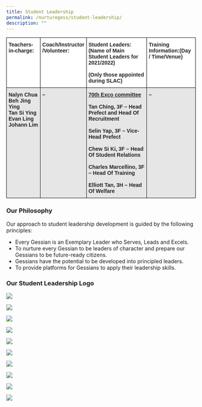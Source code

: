 ```yaml
---
title: Student Leadership
permalink: /nurturegess/student-leadership/
description: ""
---
```

<style type="text/css">
.tg  {border-collapse:collapse;border-spacing:0;}
.tg td{border-color:black;border-style:solid;border-width:1px;font-family:Arial, sans-serif;font-size:14px;
  overflow:hidden;padding:10px 5px;word-break:normal;}
.tg th{border-color:black;border-style:solid;border-width:1px;font-family:Arial, sans-serif;font-size:14px;
  font-weight:normal;overflow:hidden;padding:10px 5px;word-break:normal;}
.tg .tg-l2bf{background-color:#FFF;color:#222;font-weight:bold;text-align:left;vertical-align:top}
.tg .tg-xyrl{background-color:#E6E6E6;color:#222;text-align:left;vertical-align:top}
.tg .tg-rs0e{background-color:#E6E6E6;color:#222;font-weight:bold;text-align:left;vertical-align:top}
</style>
<table class="tg">
<thead>
  <tr>
    <th class="tg-l2bf"><span style="font-weight:bold">Teachers-in-charge:</span></th>
    <th class="tg-l2bf"><span style="font-weight:bold">Coach/Instructor</span><br><span style="font-weight:bold">/Volunteer:</span></th>
    <th class="tg-l2bf"><span style="font-weight:bold">Student Leaders:</span>(Name of Main Student Leaders for 2021/2022)<br><br>(Only those appointed during SLAC)</th>
    <th class="tg-l2bf"><span style="font-weight:bold">Training Information:</span>(Day / Time/Venue)</th>
  </tr>
</thead>
<tbody>
  <tr>
    <td class="tg-rs0e"><span style="font-weight:bold">Nalyn Chua</span><br><span style="font-weight:bold">Beh Jing Ying</span><br><span style="font-weight:bold">Tan Si Ying</span><br><span style="font-weight:bold">Evan Ling</span><br><span style="font-weight:bold">Johann Lim</span></td>
    <td class="tg-rs0e"><span style="font-weight:bold">–</span></td>
    <td class="tg-xyrl"><span style="font-weight:bold;text-decoration:underline">70th Exco committee</span><br><br><span style="font-weight:bold">Tan Ching, 3F – Head Prefect and Head Of Recruitment</span><br><br><span style="font-weight:bold">Selin Yap, 3F – Vice-Head Prefect</span><br><br><span style="font-weight:bold">Chew Si Ki, 3F – Head Of Student Relations</span><br><br><span style="font-weight:bold">Charles Marcellino, 3F – Head Of Training</span><br><br><span style="font-weight:bold">Elliott Tan, 3H – Head Of Welfare</span><br></td>
    <td class="tg-rs0e"><span style="font-weight:bold">–</span></td>
  </tr>
</tbody>
</table>

### **Our Philosophy**

Our approach to student leadership development is guided by the following principles:

*   Every Gessian is an Exemplary Leader who Serves, Leads and Excels.
*   To nurture every Gessian to be leaders of character and prepare our Gessians to be future-ready citizens.
*   Gessians have the potential to be developed into principled leaders.
*   To provide platforms for Gessians to apply their leadership skills.

### **Our Student Leadership Logo**

![](/images/SL-1.png)

![](/images/SL-2.png)

![](/images/SL-3.jpeg)

![](/images/SL-4.jpeg)

![](/images/SL-5.jpeg)

![](/images/SL-6.jpeg)

![](/images/SL-7.jpeg)

![](/images/SL-8.jpeg)

![](/images/SL-9.jpeg)

![](/images/SL-10.jpeg)